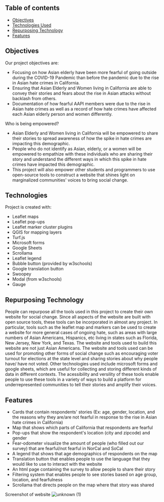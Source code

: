 ## Table of contents
* [Objectives](#objectives)
* [Technologies Used](#technologies)
* [Repurposing Technology](#repurposing-technology)
* [Features](#features)

## Objectives 
Our project objectives are:
* Focusing on how Asian  elderly have been more fearful of going outside during the COVID-19 Pandemic than before the pandemic due to the rise in Asian hate crimes in California. 
* Ensuring that Asian Elderly and Women living in California are able to convey their stories and fears about the rise in Asian attacks without backlash from others. 
* Documentation of how fearful AAPI members were due to the rise in Asian hate crimes as well as a record of how hate crimes have affected each Asian elderly person and women differently. 

Who is being empowered?
* Asian Elderly and Women living in California will be empowered to share their stories to spread awareness of how the spike in hate crimes are impacting this demographic.
* People who do not identify as Asian, elderly, or a women will be empowered to empathize with these individuals who are sharing their story and understand the different ways in which this spike in hate crimes have impacted this demographic. 
* This project will also empower other students and programmers to use open-source tools to construct a website that shines light on marginalized communities' voices to bring social change. 


## Technologies
Project is created with:
* Leaflet maps
* Leaflet pop-ups
* Leaflet marker cluster plugins
* QGIS for mapping layers
* Turf.js
* Microsoft forms
* Google Sheets 
* Scrollama
* Leaflet legend 
* Bubble button (provided by w3schools)
* Google translation button 
* Swoopey
* Modal (from w3schools)
* Gauge 


## Repurposing Technology
People can repurpose all the tools used in this project to create their own website for social change. Since all aspects of the website are built with open source tools, these tools can be incorporated in almost any project. In particular, tools such as the leaflet map and markers can be used to create a website for more general cases of ongoing hate, such as areas with large numbers of Asian Americans, Hispanics, etc living in states such as Florida, New Jersey, New York, and Texas. The website and tools used to build this website are not just Asian Americans. The website and tools used can be used for promoting other forms of social change such as encouraging voter turnout for elections at the state level and sharing stories about why people have/ have not voted. Other technologies used include microsoft forms and google sheets, which  are useful for collecting and storing different kinds of data in different contexts. The acessibility and versility of these tools enable people to use these tools in a variety of ways to build a platform for underrepresented communities to tell their stories and amplify their voices. 


## Features 
* Cards that contain respondents' stories (Ex: age, gender, location, and the reasons why they are/are not fearful in response to the rise in Asian hate crimes in California)
* Map that shows which parts of California that respondents are fearful
* Pop-ups that show the respondent's location (city and zipcode) and gender
* Fear-odometer visualize the amount of people (who filled out our survey) that are fearful/not fearful in NorCal and SoCal 
*  A legend that shows that age demographics of respondents on the map
* Translation button that enables people to use the language that they would like to use to interact with the website 
* An html page containing the survey to allow people to share their story
* Filtering system that enables people to see stories based on age group, location, and fearfulness 
* Scrollama that directs people on the map where that story was shared 

Screenshot of website
![unknown (1)](https://user-images.githubusercontent.com/81612098/121593165-778d1200-c9f0-11eb-801c-c459ee550422.jpg)













 